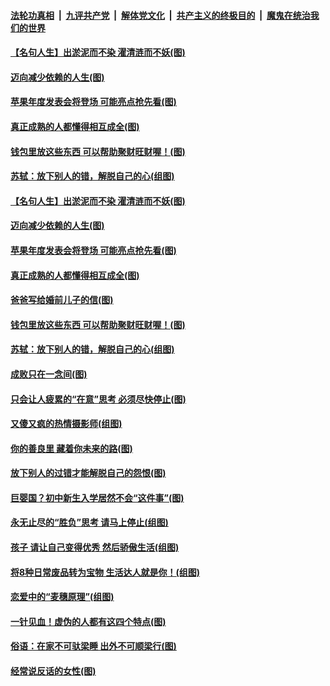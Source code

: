 ####  [法轮功真相](../../../../basic/blob/master/README.md?t=09100226) &nbsp;|&nbsp; [九评共产党](../../../../9ping.md/blob/master/README.md?t=09100226) &nbsp;|&nbsp; [解体党文化](../../../../jtdwh.md/blob/master/README.md?t=09100226)  &nbsp;|&nbsp; [共产主义的终极目的](../../../../gczydzjmd.md/blob/master/README.md?t=09100226) &nbsp;|&nbsp; [魔鬼在统治我们的世界](../../../../mgztzwmdsj.md/blob/master/README.md?t=09100226) 

#### [【名句人生】出淤泥而不染 濯清涟而不妖(图)](../pages/p8/906444.md?t=09100226) 

#### [迈向减少依赖的人生(图)](../pages/p8/906794.md?t=09100226) 

#### [苹果年度发表会将登场 可能亮点抢先看(图)](../pages/p8/906649.md?t=09100226) 

#### [真正成熟的人都懂得相互成全(图)](../pages/p8/906442.md?t=09100226) 

#### [钱包里放这些东西 可以帮助聚财旺财喔！(图)](../pages/p8/906544.md?t=09100226) 

#### [苏轼：放下别人的错，解脱自己的心(组图)](../pages/p8/906304.md?t=09100226) 

#### [【名句人生】出淤泥而不染 濯清涟而不妖(图)](../pages/p8/906444.md?t=09100226) 

#### [迈向减少依赖的人生(图)](../pages/p8/906794.md?t=09100226) 

#### [苹果年度发表会将登场 可能亮点抢先看(图)](../pages/p8/906649.md?t=09100226) 

#### [真正成熟的人都懂得相互成全(图)](../pages/p8/906442.md?t=09100226) 

#### [爸爸写给婚前儿子的信(图)](../pages/p8/905680.md?t=09100226) 

#### [钱包里放这些东西 可以帮助聚财旺财喔！(图)](../pages/p8/906544.md?t=09100226) 

#### [苏轼：放下别人的错，解脱自己的心(组图)](../pages/p8/906304.md?t=09100226) 

#### [成败只在一念间(图)](../pages/p8/906079.md?t=09100226) 

#### [只会让人疲累的“在意”思考 必须尽快停止(图)](../pages/p8/906648.md?t=09100226) 

#### [又傻又疯的热情摄影师(组图)](../pages/p8/906543.md?t=09100226) 

#### [你的善良里 藏着你未来的路(图)](../pages/p8/906636.md?t=09100226) 

#### [放下别人的过错才能解脱自己的怨恨(图)](../pages/p8/906302.md?t=09100226) 

#### [巨婴国？初中新生入学居然不会“这件事”(图)](../pages/p8/906524.md?t=09100226) 

#### [永无止尽的“胜负”思考 请马上停止(组图)](../pages/p8/906502.md?t=09100226) 

#### [孩子 请让自己变得优秀 然后骄傲生活(组图)](../pages/p8/896306.md?t=09100226) 

#### [将8种日常废品转为宝物 生活达人就是你！(组图)](../pages/p8/906396.md?t=09100226) 

#### [恋爱中的“麦穗原理”(组图)](../pages/p8/906084.md?t=09100226) 

#### [一针见血！虚伪的人都有这四个特点(图)](../pages/p8/906298.md?t=09100226) 

#### [俗语：在家不可驮梁睡 出外不可顺梁行(图)](../pages/p8/906381.md?t=09100226) 

#### [经常说反话的女性(图)](../pages/p8/906289.md?t=09100226) 

